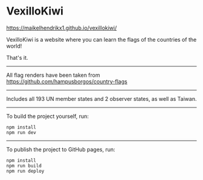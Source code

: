 # VexilloKiwi
https://maikelhendrikx1.github.io/vexillokiwi/

VexilloKiwi is a website where you can learn the flags of the countries of the world!

That's it.

<hr>

All flag renders have been taken from https://github.com/hampusborgos/country-flags 

<hr>

Includes all 193 UN member states and 2 observer states, as well as Taiwan.

<hr>

To build the project yourself, run: 
```
npm install
npm run dev
```

<hr>

To publish the project to GitHub pages, run:
```
npm install
npm run build
npm run deploy
```
